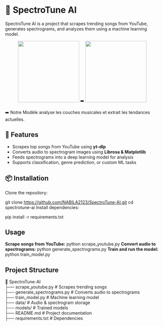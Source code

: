 # 🎵 SpectroTune AI  

SpectroTune AI is a project that scrapes trending songs from YouTube, generates spectrograms, and analyzes them using a machine learning model.  
<p align="center">
  <img src="https://github.com/user-attachments/assets/e4c253ed-88c7-4419-b6ad-daea8d12192b" width="200">  
  ➡️  
  <img src="https://github.com/user-attachments/assets/5364980e-4666-4dad-8d4a-501cffcc465c" width="200">
</p>
➡️  
Notre Modèle analyse les couches musicales et extrait les tendances actuelles.


## 🚀 Features  
- Scrapes top songs from YouTube using **yt-dlp**  
- Converts audio to spectrogram images using **Librosa & Matplotlib**  
- Feeds spectrograms into a deep learning model for analysis  
- Supports classification, genre prediction, or custom ML tasks  

## 📦 Installation  

Clone the repository:  

git clone https://github.com/NABILA2123/SpectroTune-AI.git
cd spectrotune-ai
Install dependencies:

pip install -r requirements.txt

## Usage
**Scrape songs from YouTube:**
python scrape_youtube.py
**Convert audio to spectrograms:**
python generate_spectrograms.py
**Train and run the model:**
python train_model.py
## Project Structure
📂 SpectroTune-AI  
 ├── scrape_youtube.py        # Scrapes trending songs  
 ├── generate_spectrograms.py # Converts audio to spectrograms  
 ├── train_model.py           # Machine learning model  
 ├── data/                    # Audio & spectrogram storage  
 ├── models/                  # Trained models  
 ├── README.md                # Project documentation  
 ├── requirements.txt         # Dependencies  
